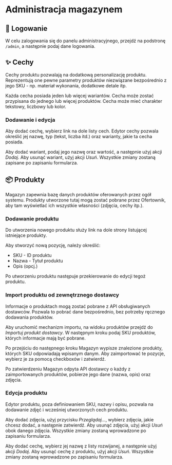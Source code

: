 # Administracja magazynem

## 🦺 Logowanie

W celu zalogowania się do panelu administracyjnego, przejdź na podstronę `/admin`, a następnie podaj dane logowania.
<!-- todo Hasło może zostać zmienione poprzez formularz na odpowiedniej podstronie. -->

## ✨ Cechy

Cechy produktu pozwalają na dodatkową personalizację produktu. Reprezentują one pewne parametry produktów niezwiązane bezpośrednio z jego SKU - np. materiał wykonania, dodatkowe detale itp.

Każda cecha posiada jeden lub więcej wariantów.
Cecha może zostać przypisana do jednego lub więcej produktów.
Cecha może mieć charakter tekstowy, liczbowy lub kolor.

### Dodawanie i edycja

Aby dodać cechę, wybierz link na dole listy cech.
Edytor cechy pozwala określić jej nazwę, typ (tekst, liczba itd.) oraz warianty, jakie ta cecha posiada.

Aby dodać wariant, podaj jego nazwę oraz wartość, a następnie użyj akcji *Dodaj*.
Aby usunąć wariant, użyj akcji *Usuń*.
Wszystkie zmiany zostaną zapisane po zapisaniu formularza.

## 📦 Produkty

Magazyn zapewnia bazę danych produktów oferowanych przez ogół systemu. Produkty utworzone tutaj mogą zostać pobrane przez Ofertownik, aby tam wyświetlać ich wszystkie własności (zdjęcia, cechy itp.).

### Dodawanie produktu

Do utworzenia nowego produktu służy link na dole strony listującej istniejące produkty.

Aby stworzyć nową pozycję, należy określić:
- SKU - ID produktu
- Nazwa - Tytuł produktu
- Opis (opcj.)

Po utworzeniu produktu następuje przekierowanie do edycji tegoż produktu.

### Import produktu od zewnętrznego dostawcy

Informacje o produktach mogą zostać pobrane z API obsługiwanych dostawców. Pozwala to pobrać dane bezpośrednio, bez potrzeby ręcznego dodawania produktów.

Aby uruchomić mechanizm importu, na widoku produktów przejdź do *Importuj produkt dostawcy*.
W następnym kroku podaj SKU produktów, których informacje mają być pobrane.
<!-- todo Podanie kilku SKU po przecinku wykona zapytanie dla wszystkich pozycji. -->

Po przejściu do następnego kroku Magazyn wypisze znalezione produkty, których SKU odpowiadają wpisanym danym. Aby zaimportować te pozycje, wybierz je za pomocą checkboxów i zatwierdź.

Po zatwierdzeniu Magazyn odpyta API dostawcy o każdy z zaimportowanych produktów, pobierze jego dane (nazwa, opis) oraz zdjęcia.

### Edycja produktu

Edytor produktu, poza definiowaniem SKU, nazwy i opisu, pozwala na dodawanie zdjęć i wcześniej utworzonych cech produktu.

Aby dodać zdjęcia, użyj przycisku *Przeglądaj...*, wybierz zdjęcia, jakie chcesz dodać, a następnie zatwierdź.
Aby usunąć zdjęcia, użyj akcji *Usuń* obok danego zdjęcia.
Wszystkie zmiany zostaną wprowadzone po zapisaniu formularza.

Aby dodać cechę, wybierz jej nazwę z listy rozwijanej, a następnie użyj akcji *Dodaj*.
Aby usunąć cechę z produktu, użyj akcji *Usuń*.
Wszystkie zmiany zostaną wprowadzone po zapisaniu formularza.
